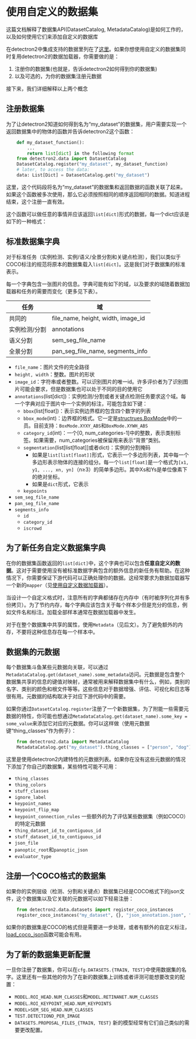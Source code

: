 # 使用自定义的数据集
这篇文档解释了数据集API(DatasetCatalog, MetadataCatalog)是如何工作的，以及如何使用它们来添加自定义的数据库

在detectron2中集成支持的数据里列在了[这里](https://detectron2.readthedocs.io/en/latest/tutorials/builtin_datasets.html)。如果你想使用自定义的数据集同时复用detectron2的数据加载器，你需要做的是：
<ol>
<li>注册你的数据集(也就是，告诉detectron2如何得到你的数据集)</li>
<li>以及可选的，为你的数据集注册元数据</li>
</ol>
接下来，我们详细解释以上两个概念

## 注册数据集
为了让detectron2知道如何得到名为“my_dataset”的数据集，用户需要实现一个返回数据集中的物体的函数并告诉detectron2这个函数：
```python
    def my_dataset_function():
        ...
        return list[dict] in the following format
    from detectron2.data import DatasetCatalog
    DatasetCatalog.register("my_dataset", my_dataset_function)
    # later, to access the data:
    data: List[Dict] = DatasetCatalog.get("my_dataset")
```
这里，这个代码段将名为“my_dataset”的数据集和返回数据的函数关联了起来。如果这个函数被多次使用，那么它必须按照相同的顺序返回相同的数据。知道进程结束，这个注册一直有效。

这个函数可以做任意的事情并应该返回`list[dict]`形式的数据，每一个dict应该是如下的一种格式：
<!-- <ol>
<li>下面将要描述的detectron2的标准数据集字典。这将会使它可以和detectron2的集成支持特性一同工作，所以当可行时，这是推荐的方式</li>
<li>任何自定义的格式。你也可以返回任意自定格式的字典，例如为新任务添加额外的键。这是你将需要在下游任务中合适地处理它们。下面将会展示更多细节。</li>
</ol> -->
## 标准数据集字典
对于标准任务（实例检测、实例/语义/全景分割和关键点检测），我们以类似于COCO标注的规范将原本的数据集载入`list[dict]`。这是我们对于数据集的标准表示。

每一个字典包含一张图片的信息。字典可能有如下的域，以及要求的域随着数据加载器和任务的需要而变化（更多见下表）。

| **任务** | **域** |
|---------|--------|
|共同的|file_name, height, width, image_id|
|实例检测/分割|annotations|
|语义分割|sem_seg_file_name|
|全景分割|pan_seg_file_name, segments_info|

- `file_name`：图片文件的完全路径
- `height, width`：整数。图片的形状
- `image_id`：字符串或者整数。可以识别图片的唯一id。许多评价者为了识别图片可能会要求，但是数据集也可以处于不同的目的使用它
- `annotations`(list[dict])：实例检测/分割或者关键点检测任务要求这个域。每一个字典对应于图片中一个实例的标注，可能包含如下键：
  - `bbox`(list[float])：表示实例边界框的包含四个数字的列表
  - `bbox_mode`(int)：边界框的格式。它一定是[structrues.BoxMode](https://detectron2.readthedocs.io/en/latest/modules/structures.html#detectron2.structures.BoxMode)中的一员。目前支持：`BoxMode.XYXY_ABS`和`BoxMode.XYWH_ABS`
  - `category_id`(int)：一个[0, num_categories-1]中的整数，表示类别标签。如果需要，num_categories被保留用来表示“背景”类别。
  - `segmentation`(list[list[float]]或者dict)：实例的分割掩码
    - 如果是`list[list[float]]`形式，它表示一个多边形列表，其中每一个多边形表示物体的连接的组分。每一个`list[float]`是一个格式为`[x1, y1, ..., xn, yn]`（n≥3）的简单多边形。其中Xs和Ys是单位像素下的绝对坐标。
    - 如果是`dict`形式，它表示
  - `keypoints`
- `sem_seg_file_name`
- `pan_seg_file_name`
- `segments_info`
  - `id`
  - `category_id`
  - `iscrowd` 
## 为了新任务自定义数据集字典
在你的数据集函数返回的`list[dict]`中，这个字典也可以包含**任意自定义的数据**。这对于需要使用没有被标准数据字典包含的额外信息的新任务有帮助。在这种情况下，你需要保证下游代码可以正确处理你的数据。这经常要求为数据加载器写一个新的`mapper`（见[使用自定义数据加载器](https://detectron2.readthedocs.io/en/latest/tutorials/data_loading.html)）。

当设计一个自定义格式时，注意所有的字典都储存在内存中（有时被序列化并有多份拷贝）。为了节约内存，每个字典应该包含关于每个样本少但是充分的信息，例如文件名和标注。加载全部样本通常在数据加载器中发生。

对于在整个数据集中共享的属性，使用`Metadata`（见后文）。为了避免额外的内存，不要将这种信息存在每一个样本中。

## 数据集的元数据
每个数据集斗鱼某些元数据向关联，可以通过`MetadataCatalog.get(dataset_name).some_metadata`访问。元数据是包含整个数据集共享的信息的键值对映射，通常被用来解释数据集中有什么，例如，类别的名字、类别的颜色和根文件等等。这些信息对于数据增强、评估、可视化和日志等很有用。元数据的结构取决于对应下游代码中的需要。

如果你通过`DatasetCatalog.register`注册了一个新数据集，为了附能一些需要元数据的特性，你可能也想通过`MetadataCatalog.get(dataset_name).some_key = some_value`来添加它对应的元数据。你可以这样做（使用元数据键“thing_classes”作为例子）：
```python
    from detectron2.data import MetadataCatalog
    MetadataCatalog.get("my_dataset").thing_classes = ["person", "dog"]
```
这里是使用detectron2内建特性的元数据列表。如果你在没有这些元数据的情况下添加了你自己的数据集，某些特性可能不可用：
- `thing_classes`
- `thing_colors`
- `stuff_classes`
- `ignore_label`
- `keypoint_names`
- `keypoint_flip_map`
- `keypoint_connection_rules`
一些额外的为了评估某些数据集（例如COCO）的特定元数据
- `thing_dataset_id_to_contiguous_id`
- `stuff_dataset_id_to_contiguous_id`
- `json_file`
- `panoptic_root`和`panoptic_json`
- `evaluator_type`
## 注册一个COCO格式的数据集
如果你的实例层级（检测、分割和关键点）数据集已经是COCO格式下的json文件，这个数据集以及它关联的元数据可以如下轻易注册：
```python
    from detectron2.data.datasets import register_coco_instances
    register_coco_instances("my_dataset", {}, "json_annotation.json", "path/to/image/dir")
```
如果你的数据集是COCO的格式但是需要进一步处理，或者有额外的自定义标注，[load_coco_json](https://detectron2.readthedocs.io/en/latest/modules/data.html#detectron2.data.datasets.load_coco_json)函数可能会有用。
## 为了新的数据集更新配置
一旦你注册了数据集，你可以在`cfg.DATASETS.{TRAIN, TEST}`中使用数据集的名字。这里还有一些其他的你为了在新的数据集上训练或者评测可能想要改变的配置：
- `MODEL.ROI_HEAD.NUM_CLASSES`和`MODEL.RETINANET.NUM_CLASSES`
- `MODEL.ROI_KEYPOINT_HEAD.NUM_KEYPOINTS`
- `MODEL>SEM_SEG_HEAD.NUM_CLASSES`
- `TEST.DETECTIOND_PER_IMAGE`
- `DATASETS.PROPOSAL_FILES_{TRAIN, TEST}`
新的模型经常有它们自己类似的需要更改配置。
